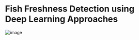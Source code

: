 # Fish Freshness Detection using Deep Learning Approaches

![image](https://github.com/user-attachments/assets/0758d22f-3647-49e5-8439-c06db2d29b83)
